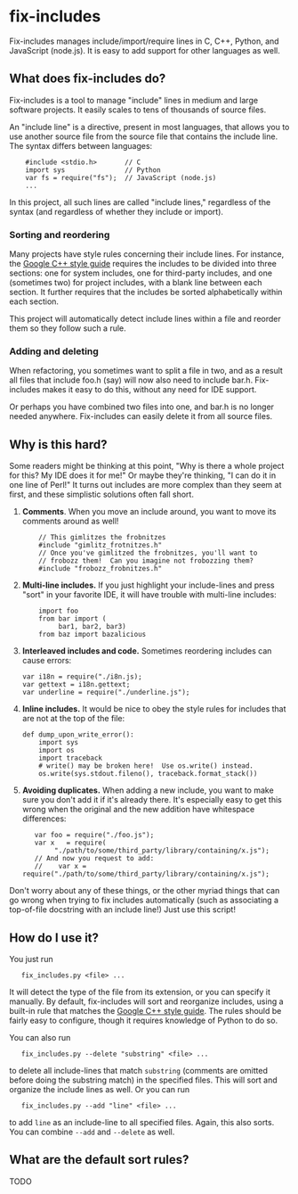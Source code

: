# fix-includes

Fix-includes manages include/import/require lines in C, C++, Python,
and JavaScript (node.js).  It is easy to add support for other
languages as well.


## What does fix-includes do?

Fix-includes is a tool to manage "include" lines in medium and large
software projects.  It easily scales to tens of thousands of source
files.

An "include line" is a directive, present in most languages, that
allows you to use another source file from the source file that
contains the include line.  The syntax differs between languages:
```
    #include <stdio.h>       // C
    import sys               // Python
    var fs = require("fs");  // JavaScript (node.js)
    ...
```
In this project, all such lines are called "include lines," regardless
of the syntax (and regardless of whether they include or import).

### Sorting and reordering

Many projects have style rules concerning their include lines.  For
instance, the [Google C++ style
guide](https://google.github.io/styleguide/cppguide.html#Names_and_Order_of_Includes)
requires the includes to be divided into three sections: one for
system includes, one for third-party includes, and one (sometimes two)
for project includes, with a blank line between each section.  It
further requires that the includes be sorted alphabetically within
each section.

This project will automatically detect include lines within a file and
reorder them so they follow such a rule.

### Adding and deleting

When refactoring, you sometimes want to split a file in two, and as a
result all files that include foo.h (say) will now also need to
include bar.h.  Fix-includes makes it easy to do this, without any
need for IDE support.

Or perhaps you have combined two files into one, and bar.h is no
longer needed anywhere.  Fix-includes can easily delete it from all
source files.


## Why is this hard?

Some readers might be thinking at this point, "Why is there a whole
project for this?  My IDE does it for me!"  Or maybe they're thinking,
"I can do it in one line of Perl!"  It turns out includes are more
complex than they seem at first, and these simplistic solutions often
fall short.

1. **Comments**.  When you move an include around, you want to move
   its comments around as well!
   ```
       // This gimlitzes the frobnitzes
       #include "gimlitz_frotnitzes.h"
       // Once you've gimlitzed the frobnitzes, you'll want to
       // frobozz them!  Can you imagine not frobozzing them?
       #include "frobozz_frobnitzes.h"
   ```

1. **Multi-line includes.**  If you just highlight your include-lines
   and press "sort" in your favorite IDE, it will have trouble with
   multi-line includes:
   ```
       import foo
       from bar import (
            bar1, bar2, bar3)
       from baz import bazalicious
   ```

1. **Interleaved includes and code.**  Sometimes reordering includes
   can cause errors:
   ```
   var i18n = require("./i8n.js);
   var gettext = i18n.gettext;
   var underline = require("./underline.js");
   ```

1. **Inline includes.**  It would be nice to obey the style rules
   for includes that are not at the top of the file:
   ```
   def dump_upon_write_error():
       import sys
       import os
       import traceback
       # write() may be broken here!  Use os.write() instead.     
       os.write(sys.stdout.fileno(), traceback.format_stack())
   ```

1. **Avoiding duplicates.**  When adding a new include, you want to
   make sure you don't add it if it's already there.  It's especially
   easy to get this wrong when the original and the new addition have
   whitespace differences:
   ```
      var foo = require("./foo.js");
      var x   = require(
           "./path/to/some/third_party/library/containing/x.js");
      // And now you request to add:
      //    var x = require("./path/to/some/third_party/library/containing/x.js");
   ```

Don't worry about any of these things, or the other myriad things that
can go wrong when trying to fix includes automatically (such as
associating a top-of-file docstring with an include line!)  Just use
this script!


## How do I use it?

You just run
```
   fix_includes.py <file> ...
```

It will detect the type of the file from its extension, or you can
specify it manually.  By default, fix-includes will sort and
reorganize includes, using a built-in rule that matches the [Google
C++ style
guide](https://google.github.io/styleguide/cppguide.html#Names_and_Order_of_Includes).
The rules should be fairly easy to configure, though it requires
knowledge of Python to do so.

You can also run
```
   fix_includes.py --delete "substring" <file> ...
```
to delete all include-lines that match `substring` (comments are omitted
before doing the substring match) in the specified files.  This will
sort and organize the include lines as well.  Or you can run
```
   fix_includes.py --add "line" <file> ...
```
to add `line` as an include-line to all specified files.  Again, this
also sorts.  You can combine `--add` and `--delete` as well.


## What are the default sort rules?

TODO
